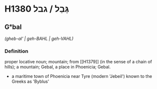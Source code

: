 # H1380 גְּבַל / גבל

## Gᵉbal

_(gheb-al' | ɡeh-BAHL | ɡeh-VAHL)_

### Definition

proper locative noun; mountain; from [[H1379]] (in the sense of a chain of hills); a mountain; Gebal, a place in Phoenicia; Gebal.

- a maritime town of Phoenicia near Tyre (modern 'Jebeil') known to the Greeks as 'Byblus'
